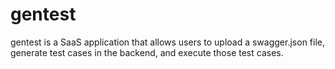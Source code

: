 # gentest

gentest is a SaaS application that allows users to upload a swagger.json file, generate test cases in the backend, and execute those test cases.